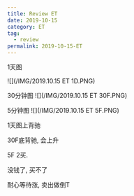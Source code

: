 ```yaml
---
title: Review ET
date: 2019-10-15
category: ET
tag:
  - review
permalink: 2019-10-15-ET
---
```

1天图

![](/IMG/2019.10.15 ET 1D.PNG)

30分钟图
![](/IMG/2019.10.15 ET 30F.PNG)

5分钟图
![](/IMG/2019.10.15 ET 5F.PNG)

1天图上背驰

30F底背驰, 会上升

5F 2买.

没钱了, 买不了

耐心等待涨, 卖出做倒T
